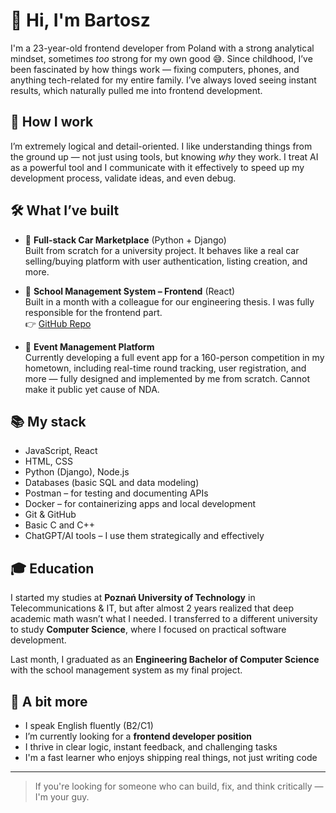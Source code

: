 # 👋 Hi, I'm Bartosz

I'm a 23-year-old frontend developer from Poland with a strong analytical mindset, sometimes *too* strong for my own good 😅. Since childhood, I’ve been fascinated by how things work — fixing computers, phones, and anything tech-related for my entire family. I’ve always loved seeing instant results, which naturally pulled me into frontend development.

## 🧠 How I work

I’m extremely logical and detail-oriented. I like understanding things from the ground up — not just using tools, but knowing *why* they work. I treat AI as a powerful tool and I communicate with it effectively to speed up my development process, validate ideas, and even debug.

## 🛠️ What I’ve built

- 🔧 **Full-stack Car Marketplace** (Python + Django)\
  Built from scratch for a university project. It behaves like a real car selling/buying platform with user authentication, listing creation, and more.

- 📘 **School Management System – Frontend** (React)\
  Built in a month with a colleague for our engineering thesis. I was fully responsible for the frontend part.\
  👉 [GitHub Repo](https://github.com/bartoszmuszalski/school-management-system-frontend.git)

- 🎉 **Event Management Platform**\
  Currently developing a full event app for a 160-person competition in my hometown, including real-time round tracking, user registration, and more — fully designed and implemented by me from scratch.
  Cannot make it public yet cause of NDA.

## 📚 My stack

- JavaScript, React
- HTML, CSS
- Python (Django), Node.js
- Databases (basic SQL and data modeling)
- Postman – for testing and documenting APIs
- Docker – for containerizing apps and local development
- Git & GitHub
- Basic C and C++
- ChatGPT/AI tools – I use them strategically and effectively

## 🎓 Education

I started my studies at **Poznań University of Technology** in Telecommunications & IT, but after almost 2 years realized that deep academic math wasn’t what I needed. I transferred to a different university to study **Computer Science**, where I focused on practical software development.

Last month, I graduated as an **Engineering Bachelor of Computer Science** with the school management system as my final project.

## 💬 A bit more

- I speak English fluently (B2/C1)
- I’m currently looking for a **frontend developer position**
- I thrive in clear logic, instant feedback, and challenging tasks
- I'm a fast learner who enjoys shipping real things, not just writing code

---

> If you're looking for someone who can build, fix, and think critically — I'm your guy.

